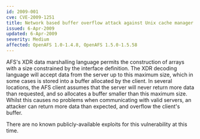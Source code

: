 ```yaml
---
id: 2009-001
cve: CVE-2009-1251
title: Network based buffer overflow attack against Unix cache manager
issued: 6-Apr-2009
updated: 6-Apr-2009
severity: Medium
affected: OpenAFS 1.0-1.4.8, OpenAFS 1.5.0-1.5.58
---
```


AFS's XDR data marshalling language permits the construction of arrays
with a size constrained by the interface definition. The XDR decoding
language will accept data from the server up to this maximum size, which
in some cases is stored into a buffer allocated by the client. In
several locations, the AFS client assumes that the server will never
return more data than requested, and so allocates a buffer smaller than
this maximum size. Whilst this causes no problems when communicating
with valid servers, an attacker can return more data than expected, and
overflow the client's buffer.

There are no known publicly-available exploits for this vulnerability at
this time.



